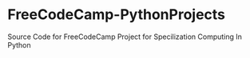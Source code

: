 # FreeCodeCamp-PythonProjects
Source Code for FreeCodeCamp Project for Specilization Computing In Python
